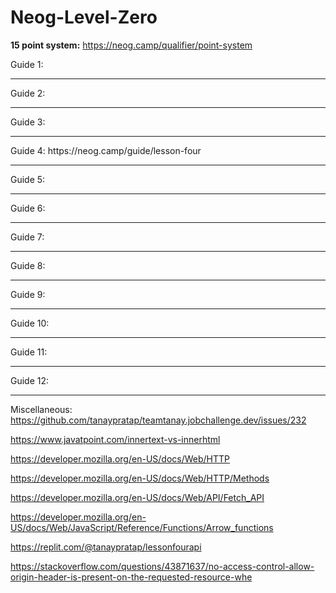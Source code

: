# Neog-Level-Zero

<b>15 point system:</b> https://neog.camp/qualifier/point-system

Guide 1:<br>
<hr>
Guide 2:<br>
<hr>
Guide 3:<br>
<hr>
Guide 4: https://neog.camp/guide/lesson-four <br>
<hr>
Guide 5:<br>
<hr>
Guide 6:<br>
<hr>
Guide 7:<br>
<hr>
Guide 8:<br>
<hr>
Guide 9:<br>
<hr>
Guide 10:<br>
<hr>
Guide 11:<br>
<hr>
Guide 12:<br>
<hr>

Miscellaneous: https://github.com/tanaypratap/teamtanay.jobchallenge.dev/issues/232

https://www.javatpoint.com/innertext-vs-innerhtml

https://developer.mozilla.org/en-US/docs/Web/HTTP

https://developer.mozilla.org/en-US/docs/Web/HTTP/Methods

https://developer.mozilla.org/en-US/docs/Web/API/Fetch_API

https://developer.mozilla.org/en-US/docs/Web/JavaScript/Reference/Functions/Arrow_functions

https://replit.com/@tanaypratap/lessonfourapi

https://stackoverflow.com/questions/43871637/no-access-control-allow-origin-header-is-present-on-the-requested-resource-whe